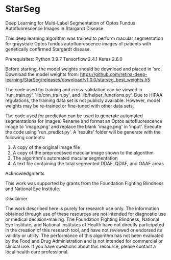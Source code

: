 # StarSeg

Deep Learning for Multi-Label Segmentation of Optos Fundus Autofluorescence Images in Stargardt Disease 

This deep learning algorithm was trained to perform macular segmentation for grayscale Optos fundus autofluorescence images of patients with genetically confirmed Stargardt disease.



Prerequisites: 
Python 3.9.7 
Tensorflow 2.4.1 
Keras 2.6.0

Before starting, the model weights should be download and placed in 'src'. Download the model weights from:
https://github.com/retina-deep-learning/StarSeg/releases/download/v1.0.0/starseg_best_weights.h5

The code used for training and cross-validation can be viewed in 'run_train.py', 'lib/cnn_train.py', and 'lib/helper_functions.py'. Due to HIPAA regulations, the training data set is not publicly available. However, model weights may be re-trained or fine-tuned with other data sets.

The code used for prediction can be used to generate automated segmentations for images. Rename and format an Optos autofluorescence image to 'image.png' and replace the blank 'image.png' in 'input'. Execute the code using 'run_predict.py'. A 'results' folder will be generate with the following contents:

1. A copy of the original image file
2. A copy of the preprocessed macular image shown to the algorithm
3. The algorithm's automated macular segmentation
4. A text file containing the total segmented DDAF, QDAF, and OAAF areas


Acknowledgments

This work was supported by grants from the Foundation Fighting Blindness and National Eye Institute.


Disclaimer

The work described here is purely for research use only. The information obtained through use of these resources are not intended for diagnostic use or medical decision-making. The Foundation Fighting Blindness, National Eye Institute, and National Institutes of Health have not directly participated in the creation of this research tool, and have not reviewed or endorsed its validity or utility. The performance of this algorithm has not been evaluated by the Food and Drug Administration and is not intended for commercial or clinical use. If you have questions about this resource, please contact a local health care professional.

